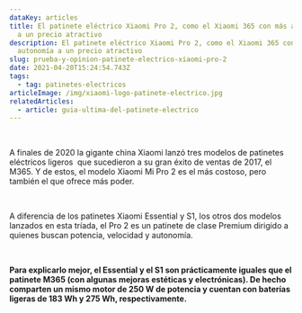 ```yaml
---
dataKey: articles
title: El patinete eléctrico Xiaomi Pro 2, como el Xiaomi 365 con más autonomía
  a un precio atractivo
description: El patinete eléctrico Xiaomi Pro 2, como el Xiaomi 365 con más
  autonomía a un precio atractivo
slug: prueba-y-opinion-patinete-electrico-xiaomi-pro-2
date: 2021-04-20T15:24:54.743Z
tags:
  - tag: patinetes-electricos
articleImage: /img/xiaomi-logo-patinete-electrico.jpg
relatedArticles:
  - article: guia-ultima-del-patinete-electrico
---
```



 

A finales de 2020 la gigante china Xiaomi lanzó tres modelos de patinetes eléctricos ligeros  que sucedieron a su gran éxito de ventas de 2017, el M365. Y de estos, el modelo Xiaomi Mi Pro 2 es el más costoso, pero también el que ofrece más poder.

 

A diferencia de los patinetes Xiaomi Essential y S1, los otros dos modelos lanzados en esta tríada, el Pro 2 es un patinete de clase Premium dirigido a quienes buscan potencia, velocidad y autonomía.

 

**Para explicarlo mejor, el Essential y el S1 son prácticamente iguales que el patinete M365 (con algunas mejoras estéticas y electrónicas). De hecho comparten un mismo motor de 250 W de potencia y cuentan con baterías ligeras de 183 Wh y 275 Wh, respectivamente.**